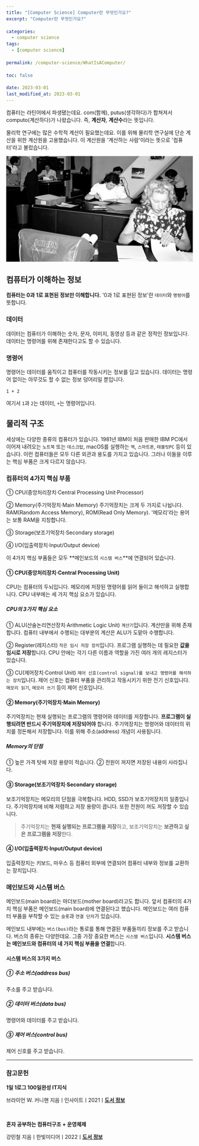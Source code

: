 ```yaml
---
title: "[Computer Science] Computer란 무엇인가요?"
excerpt: "Computer란 무엇인가요?"

categories:
  - computer science
tags:
  - [computer science]

permalink: /computer-science/WhatIsAComputer/

toc: false

date: 2023-03-01
last_modified_at: 2023-03-01
---
```


컴퓨터는 라틴어에서 파생됐는데요. com(함께), putus(생각하다)가 합쳐져서 computo(계산하다)가 나왔습니다. 즉, **계산자**, **계산수**라는 뜻입니다.

물리학 연구에는 많은 수학적 계산이 필요했는데요. 이를 위해 물리학 연구실에 단순 계산을 위한 계산원을 고용했습니다. 이 계산원을 '계산하는 사람'이라는 뜻으로 '컴퓨터'라고 불렀습니다.

![WhatIsAComputer](/assets/images/posts_img/WhatIsAComputer.png)

## 컴퓨터가 이해하는 정보

**컴퓨터는 0과 1로 표현된 정보만 이해합니다.** '0과 1로 표현된 정보'란 `데이터`와 `명령어`를 뜻합니다.

### 데이터

데이터는 컴퓨터가 이해하는 숫자, 문자, 이미지, 동영상 등과 같은 정적인 정보입니다. 데이터는 명령어를 위해 존재한다고도 할 수 있습니다.

### 명령어

명령어는 데이터를 움직이고 컴퓨터를 작동시키는 정보를 담고 있습니다. 데이터는 명령어 없이는 아무것도 할 수 없는 정보 덩어리일 뿐입니다.

```
1 + 2
```

여기서 `1`과 `2`는 데이터, `+`는 명령어입니다.

## 물리적 구조

세상에는 다양한 종류의 컴퓨터가 있습니다. 1981년 IBM이 처음 판매한 IBM PC에서 이어져 내려오는 `노트북` 또는 `데스크탑`, macOS를 실행하는 `맥`, `스마트폰`, `태블릿PC` 등이 있습니다. 이런 컴퓨터들은 모두 다른 외관과 용도를 가지고 있습니다. 그러나 이들을 이루는 핵심 부품은 크게 다르지 않습니다.

### 컴퓨터의 4가지 핵심 부품

① CPU(중앙처리장치·Central Processing Unit·Processor)

② Memory(주기억장치·Main Memory)
주기억장치는 크게 두 가지로 나뉩니다. RAM(Random Access Memory), ROM(Read Only Memory). '메모리'라는 용어는 보통 RAM을 지칭합니다.

③ Storage(보조기억장치·Secondary storage)

④ I/O(입출력장치·Input/Output device)

이 4가지 핵심 부품들은 모두 **메인보드의 `시스템 버스`**에 연결되어 있습니다.

#### ① CPU(중앙처리장치·Central Processing Unit)

CPU는 컴퓨터의 두뇌입니다. 메모리에 저장된 명령어를 읽어 들이고 해석하고 실행합니다. CPU 내부에는 세 가지 핵심 요소가 있습니다.

##### CPU의 3가지 핵심 요소

① ALU(산술논리연산장치·Arithmetic Logic Unit)
`계산기`입니다. 계산만을 위해 존재합니다. 컴퓨터 내부에서 수행되는 대부분의 계산은 ALU가 도맡아 수행합니다.

② Register(레지스터)
`작은 임시 저장 장치`입니다. 프로그램 실행하는 데 필요한 **값을 임시로 저장**합니다. CPU 안에는 각기 다른 이름과 역할을 가진 여러 개의 레지스터가 있습니다.

③ CU(제어장치·Control Unit)
`제어 신호(control signal)를 보내고 명령어를 해석하는 장치`입니다. 제어 신호는 컴퓨터 부품을 관리하고 작동시키기 위한 전기 신호입니다. `메모리 읽기`, `메모리 쓰기` 등이 제어 신호입니다.

#### ② Memory(주기억장치·Main Memory)

주기억장치는 현재 실행되는 프로그램의 명령어와 데이터를 저장합니다. **프로그램이 실행되려면 반드시 주기억장치에 저장되어야** 합니다. 주기억장치는 명령어와 데이터의 위치를 정돈해서 저장합니다. 이를 위해 주소(address) 개념이 사용됩니다.

##### Memory의 단점

① 높은 가격 탓에 저장 용량이 적습니다.
② 전원이 꺼지면 저장된 내용이 사라집니다.

#### ③ Storage(보조기억장치·Secondary storage)

보조기억장치는 메모리의 단점을 극복합니다. HDD, SSD가 보조기억장치의 일종입니다. 주기억장치에 비해 저렴하고 저장 용량이 큽니다. 또한 전원이 꺼도 저장할 수 있습니다.

> 주기억장치는 **현재 실행되는 프로그램을 저장**하고, 보조기억장치는 **보관하고 싶은 프로그램을 저장**한다.

#### ④ I/O(입출력장치·Input/Output device)

입출력장치는 키보드, 마우스 등 컴퓨터 외부에 연결되어 컴퓨터 내부와 정보를 교환하는 장치입니다.

### 메인보드와 시스템 버스

메인보드(main board)는 마더보드(mother board)라고도 합니다. 앞서 컴퓨터의 4가지 핵심 부품은 메인보드(main board)에 연결된다고 했습니다. 메인보드는 여러 컴퓨터 부품을 부착할 수 있는 `슬롯`과 `연결 단자`가 있습니다.

메인보드 내부에는 `버스(bus)`라는 통로를 통해 연결된 부품들끼리 정보를 주고 받습니다. 버스의 종류는 다양한데요. 그중 가장 중요한 버스는 `시스템 버스`입니다. **시스템 버스는 메인보드와 컴퓨터의 네 가지 핵심 부품을 연결**합니다.

#### 시스템 버스의 3가지 버스

##### ① 주소 버스(address bus)

주소를 주고 받습니다.

##### ② 데이터 버스(data bus)

명령어와 데이터를 주고 받습니다.

##### ③ 제어 버스(control bus)

제어 신호를 주고 받습니다.

---

### 참고문헌

**1일 1로그 100일완성 IT지식**

브라이언 W. 커니핸 지음ㅣ인사이트ㅣ2021ㅣ[**도서 정보**](https://product.kyobobook.co.kr/detail/S000001033125)

<br>

**혼자 공부하는 컴퓨터구조 + 운영체제**

강민철 지음ㅣ한빛미디어ㅣ2022ㅣ[**도서 정보**](https://product.kyobobook.co.kr/detail/S000061584886)
